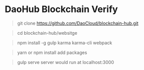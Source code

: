 # DaoHub Blockchain Verify

> git clone https://github.com/DaoCloud/blockchain-hub.git

> cd blockchain-hub/websitge

> npm install -g gulp karma karma-cli webpack

> yarn    or   npm install
add packages

> gulp serve
server would run at localhost:3000
